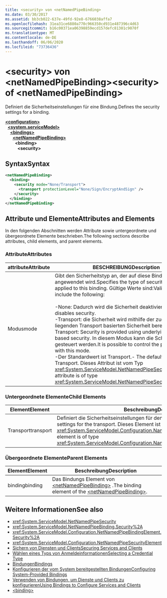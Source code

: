 ```yaml
---
title: <security> von <netNamedPipeBinding>
ms.date: 03/30/2017
ms.assetid: bb3cb022-637e-49fd-92e8-6766038affa7
ms.openlocfilehash: 31ea31ce6880a770c966350cd931e487396c4d63
ms.sourcegitcommit: b16c00371ea06398859ecd157defc81301c9070f
ms.translationtype: MT
ms.contentlocale: de-DE
ms.lasthandoff: 06/06/2020
ms.locfileid: "73736436"
---
```

# <a name="security-of-netnamedpipebinding"></a><span data-ttu-id="31e37-102">\<security> von \<netNamedPipeBinding></span><span class="sxs-lookup"><span data-stu-id="31e37-102">\<security> of \<netNamedPipeBinding></span></span>
<span data-ttu-id="31e37-103">Definiert die Sicherheitseinstellungen für eine Bindung.</span><span class="sxs-lookup"><span data-stu-id="31e37-103">Defines the security settings for a binding.</span></span>  
  
[**\<configuration>**](../configuration-element.md)\
&nbsp;&nbsp;[**\<system.serviceModel>**](system-servicemodel.md)\
&nbsp;&nbsp;&nbsp;&nbsp;[**\<bindings>**](bindings.md)\
&nbsp;&nbsp;&nbsp;&nbsp;&nbsp;&nbsp;[**\<netNamedPipeBinding>**](netnamedpipebinding.md)\
&nbsp;&nbsp;&nbsp;&nbsp;&nbsp;&nbsp;&nbsp;&nbsp;**\<binding>**\
&nbsp;&nbsp;&nbsp;&nbsp;&nbsp;&nbsp;&nbsp;&nbsp;&nbsp;&nbsp;**\<security>**  
  
## <a name="syntax"></a><span data-ttu-id="31e37-104">Syntax</span><span class="sxs-lookup"><span data-stu-id="31e37-104">Syntax</span></span>  
  
```xml  
<netNamedPipeBinding>
  <binding>
    <security mode="None/Transport">
      <transport protectionLevel="None/Sign/EncryptAndSign" />
    </security>
  </binding>
</netNamedPipeBinding>
```  
  
## <a name="attributes-and-elements"></a><span data-ttu-id="31e37-105">Attribute und Elemente</span><span class="sxs-lookup"><span data-stu-id="31e37-105">Attributes and Elements</span></span>  
 <span data-ttu-id="31e37-106">In den folgenden Abschnitten werden Attribute sowie untergeordnete und übergeordnete Elemente beschrieben.</span><span class="sxs-lookup"><span data-stu-id="31e37-106">The following sections describe attributes, child elements, and parent elements.</span></span>  
  
### <a name="attributes"></a><span data-ttu-id="31e37-107">Attribute</span><span class="sxs-lookup"><span data-stu-id="31e37-107">Attributes</span></span>  
  
|<span data-ttu-id="31e37-108">attribute</span><span class="sxs-lookup"><span data-stu-id="31e37-108">Attribute</span></span>|<span data-ttu-id="31e37-109">BESCHREIBUNG</span><span class="sxs-lookup"><span data-stu-id="31e37-109">Description</span></span>|  
|---------------|-----------------|  
|<span data-ttu-id="31e37-110">Modus</span><span class="sxs-lookup"><span data-stu-id="31e37-110">mode</span></span>|<span data-ttu-id="31e37-111">Gibt den Sicherheitstyp an, der auf diese Bindung angewendet wird.</span><span class="sxs-lookup"><span data-stu-id="31e37-111">Specifies the type of security that is applied to this binding.</span></span> <span data-ttu-id="31e37-112">Gültige Werte sind:</span><span class="sxs-lookup"><span data-stu-id="31e37-112">Valid values include the following:</span></span><br /><br /> <span data-ttu-id="31e37-113">-None: Dadurch wird die Sicherheit deaktiviert.</span><span class="sxs-lookup"><span data-stu-id="31e37-113">-   None: This disables security.</span></span><br /><span data-ttu-id="31e37-114">-Transport: die Sicherheit wird mithilfe der zugrunde liegenden Transport basierten Sicherheit bereitgestellt.</span><span class="sxs-lookup"><span data-stu-id="31e37-114">-   Transport: Security is provided using underlying transport based security.</span></span> <span data-ttu-id="31e37-115">In diesem Modus kann die Schutzstufe gesteuert werden.</span><span class="sxs-lookup"><span data-stu-id="31e37-115">It is possible to control the protection level with this mode.</span></span><br /><span data-ttu-id="31e37-116">-Der Standardwert ist Transport.</span><span class="sxs-lookup"><span data-stu-id="31e37-116">-   The default value is Transport.</span></span> <span data-ttu-id="31e37-117">Dieses Attribut ist vom Typ <xref:System.ServiceModel.NetNamedPipeSecurityMode>.</span><span class="sxs-lookup"><span data-stu-id="31e37-117">This attribute is of type <xref:System.ServiceModel.NetNamedPipeSecurityMode>.</span></span>|  
  
### <a name="child-elements"></a><span data-ttu-id="31e37-118">Untergeordnete Elemente</span><span class="sxs-lookup"><span data-stu-id="31e37-118">Child Elements</span></span>  
  
|<span data-ttu-id="31e37-119">Element</span><span class="sxs-lookup"><span data-stu-id="31e37-119">Element</span></span>|<span data-ttu-id="31e37-120">Beschreibung</span><span class="sxs-lookup"><span data-stu-id="31e37-120">Description</span></span>|  
|-------------|-----------------|  
|<span data-ttu-id="31e37-121">Transport</span><span class="sxs-lookup"><span data-stu-id="31e37-121">transport</span></span>|<span data-ttu-id="31e37-122">Definiert die Sicherheitseinstellungen für den Transport.</span><span class="sxs-lookup"><span data-stu-id="31e37-122">Defines the security settings for the transport.</span></span> <span data-ttu-id="31e37-123">Dieses Element ist vom Typ <xref:System.ServiceModel.Configuration.NamedPipeTransportSecurityElement>.</span><span class="sxs-lookup"><span data-stu-id="31e37-123">This element is of type <xref:System.ServiceModel.Configuration.NamedPipeTransportSecurityElement>.</span></span>|  
  
### <a name="parent-elements"></a><span data-ttu-id="31e37-124">Übergeordnete Elemente</span><span class="sxs-lookup"><span data-stu-id="31e37-124">Parent Elements</span></span>  
  
|<span data-ttu-id="31e37-125">Element</span><span class="sxs-lookup"><span data-stu-id="31e37-125">Element</span></span>|<span data-ttu-id="31e37-126">Beschreibung</span><span class="sxs-lookup"><span data-stu-id="31e37-126">Description</span></span>|  
|-------------|-----------------|  
|<span data-ttu-id="31e37-127">binding</span><span class="sxs-lookup"><span data-stu-id="31e37-127">binding</span></span>|<span data-ttu-id="31e37-128">Das Bindungs Element von [\<netNamedPipeBinding>](netnamedpipebinding.md) .</span><span class="sxs-lookup"><span data-stu-id="31e37-128">The binding element of the [\<netNamedPipeBinding>](netnamedpipebinding.md).</span></span>|  
  
## <a name="see-also"></a><span data-ttu-id="31e37-129">Weitere Informationen</span><span class="sxs-lookup"><span data-stu-id="31e37-129">See also</span></span>

- <xref:System.ServiceModel.NetNamedPipeSecurity>
- <xref:System.ServiceModel.NetNamedPipeBinding.Security%2A>
- <xref:System.ServiceModel.Configuration.NetNamedPipeBindingElement.Security%2A>
- <xref:System.ServiceModel.Configuration.NetNamedPipeSecurityElement>
- [<span data-ttu-id="31e37-130">Sichern von Diensten und Clients</span><span class="sxs-lookup"><span data-stu-id="31e37-130">Securing Services and Clients</span></span>](../../../wcf/feature-details/securing-services-and-clients.md)
- [<span data-ttu-id="31e37-131">Wählen eines Typs von Anmeldeinformationen</span><span class="sxs-lookup"><span data-stu-id="31e37-131">Selecting a Credential Type</span></span>](../../../wcf/feature-details/selecting-a-credential-type.md)
- [<span data-ttu-id="31e37-132">Bindungen</span><span class="sxs-lookup"><span data-stu-id="31e37-132">Bindings</span></span>](../../../wcf/bindings.md)
- [<span data-ttu-id="31e37-133">Konfigurieren der vom System bereitgestellten Bindungen</span><span class="sxs-lookup"><span data-stu-id="31e37-133">Configuring System-Provided Bindings</span></span>](../../../wcf/feature-details/configuring-system-provided-bindings.md)
- [<span data-ttu-id="31e37-134">Verwenden von Bindungen, um Dienste und Clients zu konfigurieren</span><span class="sxs-lookup"><span data-stu-id="31e37-134">Using Bindings to Configure Services and Clients</span></span>](../../../wcf/using-bindings-to-configure-services-and-clients.md)
- [\<binding>](bindings.md)
